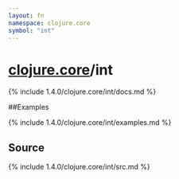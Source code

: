 ```yaml
---
layout: fn
namespace: clojure.core
symbol: "int"
---
```


# [clojure.core](../)/int

{% include 1.4.0/clojure.core/int/docs.md %}

##Examples

{% include 1.4.0/clojure.core/int/examples.md %}
## Source
{% include 1.4.0/clojure.core/int/src.md %}

